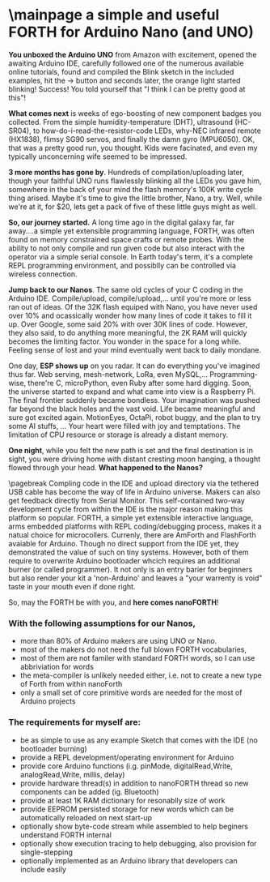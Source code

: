 \mainpage
a simple and useful FORTH for Arduino Nano (and UNO)
==================================================
**You unboxed the Arduino UNO** from Amazon with excitement, opened the awaiting Arduino IDE, carefully followed one of the numerous available online tutorials, found and compiled the Blink sketch in the included examples, hit the -> button and seconds later, the orange light started blinking! Success! You told yourself that "I think I can be pretty good at this"!

**What comes next** is weeks of ego-boosting of new component badges you collected. From the simple humidity-temperature (DHT), ultrasound (HC-SR04), to how-do-i-read-the-resistor-code LEDs, why-NEC infrared remote (HX1838), flimsy SG90 servos, and finally the damn gyro (MPU6050). OK, that was a pretty good run, you thought. Kids were facinated, and even my typically unconcerning wife seemed to be impressed.

**3 more months has gone by**. Hundreds of compilation/uploading later, though your faithful UNO runs flawlessly blinking all the LEDs you gave him, somewhere in the back of your mind the flash memory's 100K write cycle thing arised. Maybe it's time to give the little brother, Nano, a try. Well, while we're at it, for $20, lets get a pack of five of these little guys might as well.

**So, our journey started.** A long time ago in the digital galaxy far, far away....a simple yet extensible programming language, FORTH, was often found on memory constrained space crafts or remote probes. With the ability to not only compile and run given code but also interact with the operator via a simple serial console. In Earth today's term, it's a complete REPL programming environment, and possiblly can be controlled via wireless connection.

**Jump back to our Nanos**. The same old cycles of your C coding in the Arduino IDE. Compile/upload, compile/upload,... until you're more or less ran out of ideas. Of the 32K flash equiped with Nano, you have never used over 10% and ocassically wonder how many lines of code it takes to fill it up. Over Google, some said 20% with over 30K lines of code. However, they also said, to do anything more meaningful, the 2K RAM will quickly becomes the limiting factor. You wonder in the space for a long while. Feeling sense of lost and your mind eventually went back to daily mondane.

One day, **ESP shows up** on you radar. It can do everything you've imagined thus far. Web serving, mesh-network, LoRa, even MySQL,... Programming-wise, there're C, microPython, even Ruby after some hard digging. Soon, the universe started to expand and what came into view is a Raspberry Pi. The final frontier suddenly became bondless. Your imagination was pushed far beyond the black holes and the vast void. Life became meaningful and sure got excited again. MotionEyes, OctaPi, robot buggy, and the plan to try some AI stuffs, ... Your heart were filled with joy and temptations. The limitation of CPU resource or storage is already a distant memory.

**One night**, while you felt the new path is set and the final destination is in sight, you were driving home with distant cresting moon hanging, a thought flowed through your head. **What happened to the Nanos?**

\pagebreak
Compling code in the IDE and upload directory via the tethered USB cable has become the way of life in Arduino universe. Makers can also get feedback directly from Serial Monitor. This self-contained two-way development cycle from within the IDE is the major reason making this platform so popular. FORTH, a simple yet extensible interactive language, arms embedded platforms with REPL coding/debugging process, makes it a natual choice for microcollers. Currenly, there are AmForth and FlashForth avaiable for Arduino. Though no direct support from the IDE yet, they demonstrated the value of such on tiny systems. However, both of them require to overwrite Arduino bootloader whcich requires an additional burner (or called programmer). It not only is an entry barier for beginners but also render your kit a 'non-Arduino' and leaves a "your warrenty is void" taste in your mouth even if done right. 

So, may the FORTH be with you, and **here comes nanoFORTH**!

### With the following assumptions for our Nanos,
* more than 80% of Arduino makers are using UNO or Nano.
* most of the makers do not need the full blown FORTH vocabularies,
* most of them are not familer with standard FORTH words, so I can use abbriviation for words
* the meta-compiler is unlikely needed either, i.e. not to create a new type of Forth from within nanoForth
* only a small set of core primitive words are needed for the most of Arduino projects

### The requirements for myself are:
* be as simple to use as any example Sketch that comes with the IDE (no bootloader burning)
* provide a REPL development/operating environment for Arduino
* provide core Arduino functions (i.g. pinMode, digitalRead,Write, analogRead,Write, millis, delay)
* provide hardware thread(s) in addition to nanoFORTH thread so new components can be added (ig. Bluetooth)
* provide at least 1K RAM dictionary for resonablly size of work
* provide EEPROM persisted storage for new words which can be automatically reloaded on next start-up
* optionally show byte-code stream while assembled to help beginers understand FORTH internal
* optionally show execution tracing to help debugging, also provision for single-stepping
* optionally implemented as an Arduino library that developers can include easily

